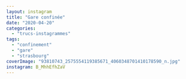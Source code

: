 ```yaml
---
layout: instagram
title: "Gare confinée"
date: "2020-04-20"
categories: 
  - "trucs-instagrammes"
tags: 
  - "confinement"
  - "gare"
  - "strasbourg"
coverImage: "93810743_2575554119385671_4060348701410178590_n.jpg"
instagram: B_MhhEfhZaV
---
```

